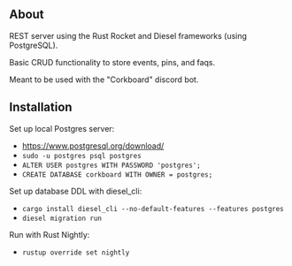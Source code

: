 ## About

REST server using the Rust Rocket and Diesel frameworks (using PostgreSQL).

Basic CRUD functionality to store events, pins, and faqs. 

Meant to be used with the "Corkboard" discord bot.

## Installation
Set up local Postgres server:
* https://www.postgresql.org/download/
* `sudo -u postgres psql postgres`
* `ALTER USER postgres WITH PASSWORD 'postgres';`
* `CREATE DATABASE corkboard WITH OWNER = postgres;`

Set up database DDL with diesel_cli:
* `cargo install diesel_cli --no-default-features --features postgres`
* `diesel migration run`

Run with Rust Nightly:
* `rustup override set nightly`

